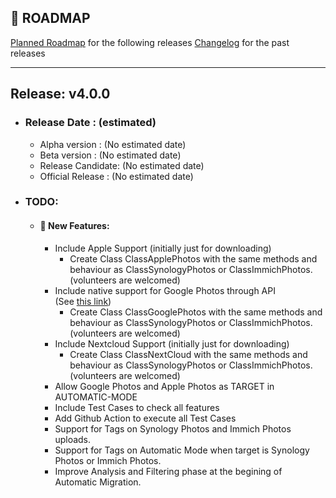 ## 📅 ROADMAP
[Planned Roadmap](https://github.com/jaimetur/PhotoMigrator/blob/main/ROADMAP.md) for the following releases
[Changelog](https://github.com/jaimetur/PhotoMigrator/blob/main/CHANGELOG.md) for the past releases

    
---

## Release: v4.0.0 
- ### Release Date   : (estimated)
  - Alpha version    : (No estimated date)
  - Beta version     : (No estimated date)
  - Release Candidate: (No estimated date)
  - Official Release : (No estimated date)

- ### TODO:
  - #### 🌟 New Features:
    - Include Apple Support (initially just for downloading)
        - Create Class ClassApplePhotos with the same methods and behaviour as ClassSynologyPhotos or ClassImmichPhotos. (volunteers are welcomed)
    - Include native support for Google Photos through API  
      (See [this link](https://max-coding.medium.com/loading-photos-and-metadata-using-google-photos-api-with-python-7fb5bd8886ef))
        - Create Class ClassGooglePhotos with the same methods and behaviour as ClassSynologyPhotos or ClassImmichPhotos. (volunteers are welcomed)
    - Include Nextcloud Support (initially just for downloading)
        - Create Class ClassNextCloud with the same methods and behaviour as ClassSynologyPhotos or ClassImmichPhotos. (volunteers are welcomed)
    - Allow Google Photos and Apple Photos as TARGET in AUTOMATIC-MODE
    - Include Test Cases to check all features
    - Add Github Action to execute all Test Cases
    - Support for Tags on Synology Photos and Immich Photos uploads. 
    - Support for Tags on Automatic Mode when target is Synology Photos or Immich Photos. 
    - Improve Analysis and Filtering phase at the begining of Automatic Migration. 
    
    
    
